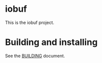 # iobuf

This is the iobuf project.

# Building and installing

See the [BUILDING](BUILDING.md) document.
